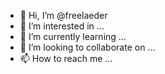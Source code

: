 - 👋 Hi, I’m @freelaeder
- 👀 I’m interested in ...
- 🌱 I’m currently learning ...
- 💞️ I’m looking to collaborate on ...
- 📫 How to reach me ...

<!---
freelaeder/freelaeder is a ✨ special ✨ repository because its `README.md` (this file) appears on your GitHub profile.
You can click the Preview link to take a look at your changes.
--->
